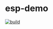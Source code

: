 # esp-demo
[![build](https://github.com/tbuen/esp-demo/actions/workflows/build.yml/badge.svg)](https://github.com/tbuen/esp-demo/actions/workflows/build.yml)
